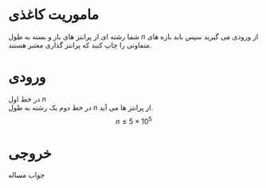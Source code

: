 # ماموریت کاغذی
شما رشته ای از پرانتز های باز و بسته به طول $n$ از ورودی می گیرید سپس باید بازه های متفاوتی را چاپ کنید که پرانتز گذاری معتبر هستند.  
# ورودی
در خط اول $n$  
در خط دوم یک رشته به طول $n$ از پرانتز ها می آید.  
$$ n \le 5 \times 10^5 $$
# خروجی
جواب مساله
